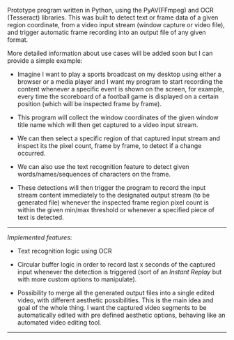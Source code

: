 Prototype program written in Python, using the PyAV(FFmpeg) and OCR (Tesseract) libraries. This was built to detect text or frame data of a given region coordinate, from a video input stream (window capture or video file), and trigger automatic frame recording into an output file of any given format. 

More detailed information about use cases will be added soon but I can provide a simple example:

- Imagine I want to play a sports broadcast on my desktop using either a browser or a media player and I want my program to start recording the content whenever a specific event is shown on the screen, for example, every time the scoreboard of a football game is displayed on a certain position (which will be inspected frame by frame). 

- This program will collect the window coordinates of the given window title name which will then get captured to a video input stream.

- We can then select a specific region of that captured input stream and inspect its the pixel count, frame by frame, to detect if a change occurred.

- We can also use the text recognition feature to detect given words/names/sequences of characters on the frame.

- These detections will then trigger the program to record the input stream content immediately to the designated output stream (to be generated file) whenever the inspected frame region pixel count is within the given min/max threshold or whenever a specified piece of text is detected. 


******************************************************************************************

*Implemented features*:


- Text recognition logic using OCR

- Circular buffer logic in order to record last x seconds of the captured input whenever the detection is triggered (sort of an *Instant Replay* but with more custom options to manipulate).

- Possibility to merge all the generated output files into a single edited video, with different aesthetic possibilities. This is the main idea and goal of the whole thing. I want the captured video segments to be automatically edited with pre defined aesthetic options, behaving like an automated video editing tool.

******************************************************************************************


